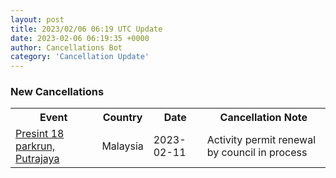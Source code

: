 ```yaml
---
layout: post
title: 2023/02/06 06:19 UTC Update
date: 2023-02-06 06:19:35 +0000
author: Cancellations Bot
category: 'Cancellation Update'
---
```


<h3>New Cancellations</h3>
<div class='hscrollable'>
<table style='width: 100%'>
    <tr>
        <th>Event</th>
        <th>Country</th>
        <th>Date</th>
        <th>Cancellation Note</th>
    </tr>
    <tr>
        <td><a href="https://www.parkrun.my/presint18">Presint 18 parkrun, Putrajaya</a></td>
        <td>Malaysia</td>
        <td>2023-02-11</td>
        <td>Activity permit renewal by council in process</td>
    </tr>
</table>
</div>
